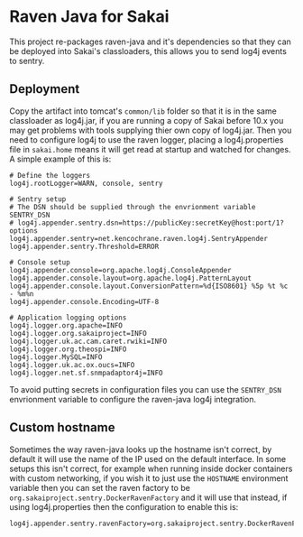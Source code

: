 # Raven Java for Sakai

This project re-packages raven-java and it's dependencies so that they can be deployed into Sakai's classloaders, this
allows you to send log4j events to sentry.

## Deployment

Copy the artifact into tomcat's `common/lib` folder so that it is in the same classloader as log4j.jar, if you are
running a copy of Sakai before 10.x you may get problems with tools supplying thier own copy of log4j.jar. Then
you need to configure log4j to use the raven logger, placing a log4j.properties file in `sakai.home` means it will
get read at startup and watched for changes. A simple example of this is:

    # Define the loggers
    log4j.rootLogger=WARN, console, sentry
    
    # Sentry setup
    # The DSN should be supplied through the envrionment variable SENTRY_DSN
    # log4j.appender.sentry.dsn=https://publicKey:secretKey@host:port/1?options
    log4j.appender.sentry=net.kencochrane.raven.log4j.SentryAppender
    log4j.appender.sentry.Threshold=ERROR
    
    # Console setup
    log4j.appender.console=org.apache.log4j.ConsoleAppender
    log4j.appender.console.layout=org.apache.log4j.PatternLayout
    log4j.appender.console.layout.ConversionPattern=%d{ISO8601} %5p %t %c - %m%n
    log4j.appender.console.Encoding=UTF-8
    
    # Application logging options
    log4j.logger.org.apache=INFO
    log4j.logger.org.sakaiproject=INFO
    log4j.logger.uk.ac.cam.caret.rwiki=INFO
    log4j.logger.org.theospi=INFO
    log4j.logger.MySQL=INFO
    log4j.logger.uk.ac.ox.oucs=INFO
    log4j.logger.net.sf.snmpadaptor4j=INFO
    
To avoid putting secrets in configuration files you can use the `SENTRY_DSN` envrionment variable to configure the 
raven-java log4j integration.

## Custom hostname

Sometimes the way raven-java looks up the hostname isn't correct, by default it will use the name of the IP used
on the default interface. In some setups this isn't correct, for example when running inside docker containers with
custom networking, if you wish it to just use the `HOSTNAME` environment variable then you can set the raven factory
to be `org.sakaiproject.sentry.DockerRavenFactory` and it will use that instead, if using log4j.properties then the
configuration to enable this is:

    log4j.appender.sentry.ravenFactory=org.sakaiproject.sentry.DockerRavenFactory
    

